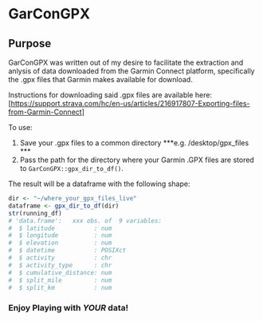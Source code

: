 # GarConGPX
 
## Purpose
GarConGPX was written out of my desire to facilitate the extraction and anlysis of data downloaded from the Garmin Connect platform, specifically the .gpx files that Garmin makes available for download.

Instructions for downloading said .gpx files are available here: [https://support.strava.com/hc/en-us/articles/216917807-Exporting-files-from-Garmin-Connect]

To use: 
1. Save your .gpx files to a common directory ***e.g. /desktop/gpx_files ***
2. Pass the path for the directory where your Garmin .GPX files are stored to ```GarConGPX::gpx_dir_to_df()```.

The result will be a dataframe with the following shape: 
````r
dir <- "~/where_your_gpx_files_live"
dataframe <- gpx_dir_to_df(dir)
str(running_df)
# 'data.frame':   xxx obs. of  9 variables:
#  $ latitude           : num  
#  $ longitude          : num  
#  $ elevation          : num  
#  $ datetime           : POSIXct
#  $ activity           : chr  
#  $ activity_type      : chr  
#  $ cumulative_distance: num 
#  $ split_mile         : num  
#  $ split_km           : num  
````
### Enjoy Playing with *YOUR* data!